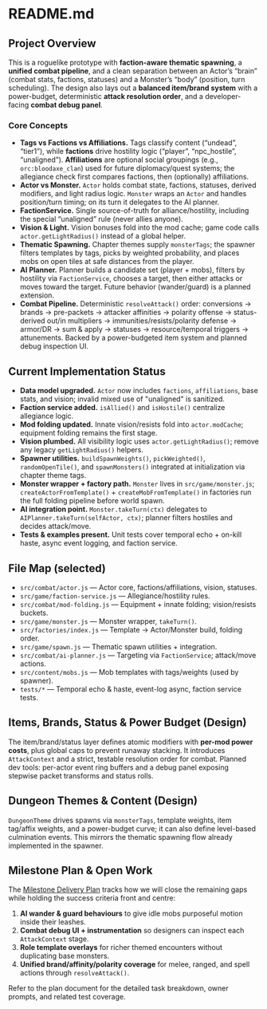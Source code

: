 # README.md

## Project Overview
This is a roguelike prototype with **faction-aware thematic spawning**, a **unified combat pipeline**, and a clean separation between an Actor’s “brain” (combat stats, factions, statuses) and a Monster’s “body” (position, turn scheduling). The design also lays out a **balanced item/brand system** with a power-budget, deterministic **attack resolution order**, and a developer-facing **combat debug panel**.

### Core Concepts
- **Tags vs Factions vs Affiliations.** Tags classify content (“undead”, “tier1”), while **factions** drive hostility logic (“player”, “npc_hostile”, “unaligned”). **Affiliations** are optional social groupings (e.g., `orc:bloodaxe_clan`) used for future diplomacy/quest systems; the allegiance check first compares factions, then (optionally) affiliations.
- **Actor vs Monster.** `Actor` holds combat state, factions, statuses, derived modifiers, and light radius logic. `Monster` wraps an `Actor` and handles position/turn timing; on its turn it delegates to the AI planner.
- **FactionService.** Single source-of-truth for alliance/hostility, including the special “unaligned” rule (never allies anyone).
- **Vision & Light.** Vision bonuses fold into the mod cache; game code calls `actor.getLightRadius()` instead of a global helper.
- **Thematic Spawning.** Chapter themes supply `monsterTags`; the spawner filters templates by tags, picks by weighted probability, and places mobs on open tiles at safe distances from the player.
- **AI Planner.** Planner builds a candidate set (player + mobs), filters by hostility via `FactionService`, chooses a target, then either attacks or moves toward the target. Future behavior (wander/guard) is a planned extension.
- **Combat Pipeline.** Deterministic `resolveAttack()` order: conversions → brands → pre-packets → attacker affinities → polarity offense → status-derived out/in multipliers → immunities/resists/polarity defense → armor/DR → sum & apply → statuses → resource/temporal triggers → attunements. Backed by a power-budgeted item system and planned debug inspection UI.

## Current Implementation Status
- **Data model upgraded.** `Actor` now includes `factions`, `affiliations`, base stats, and vision; invalid mixed use of "unaligned" is sanitized.
- **Faction service added.** `isAllied()` and `isHostile()` centralize allegiance logic.
- **Mod folding updated.** Innate vision/resists fold into `actor.modCache`; equipment folding remains the first stage.
- **Vision plumbed.** All visibility logic uses `actor.getLightRadius()`; remove any legacy `getLightRadius()` helpers.
- **Spawner utilities.** `buildSpawnWeights()`, `pickWeighted()`, `randomOpenTile()`, and `spawnMonsters()` integrated at initialization via chapter theme tags.
- **Monster wrapper + factory path.** `Monster` lives in `src/game/monster.js`; `createActorFromTemplate()` + `createMobFromTemplate()` in factories run the full folding pipeline before world spawn.
- **AI integration point.** `Monster.takeTurn(ctx)` delegates to `AIPlanner.takeTurn(selfActor, ctx)`; planner filters hostiles and decides attack/move.
- **Tests & examples present.** Unit tests cover temporal echo + on-kill haste, async event logging, and faction service.

## File Map (selected)
- `src/combat/actor.js` — Actor core, factions/affiliations, vision, statuses.
- `src/game/faction-service.js` — Allegiance/hostility rules.
- `src/combat/mod-folding.js` — Equipment + innate folding; vision/resists buckets.
- `src/game/monster.js` — Monster wrapper, `takeTurn()`.
- `src/factories/index.js` — Template → Actor/Monster build, folding order.
- `src/game/spawn.js` — Thematic spawn utilities + integration.
- `src/combat/ai-planner.js` — Targeting via `FactionService`; attack/move actions.
- `src/content/mobs.js` — Mob templates with tags/weights (used by spawner).
- `tests/*` — Temporal echo & haste, event-log async, faction service tests.

## Items, Brands, Status & Power Budget (Design)
The item/brand/status layer defines atomic modifiers with **per-mod power costs**, plus global caps to prevent runaway stacking. It introduces `AttackContext` and a strict, testable resolution order for combat. Planned dev tools: per-actor event ring buffers and a debug panel exposing stepwise packet transforms and status rolls.

## Dungeon Themes & Content (Design)
`DungeonTheme` drives spawns via `monsterTags`, template weights, item tag/affix weights, and a power-budget curve; it can also define level-based culmination events. This mirrors the thematic spawning flow already implemented in the spawner.

## Milestone Plan & Open Work
The [Milestone Delivery Plan](./docs/milestone-plan.md) tracks how we will close the remaining gaps while holding the success
criteria front and centre:

1. **AI wander & guard behaviours** to give idle mobs purposeful motion inside their leashes.
2. **Combat debug UI + instrumentation** so designers can inspect each `AttackContext` stage.
3. **Role template overlays** for richer themed encounters without duplicating base monsters.
4. **Unified brand/affinity/polarity coverage** for melee, ranged, and spell actions through `resolveAttack()`.

Refer to the plan document for the detailed task breakdown, owner prompts, and related test coverage.
